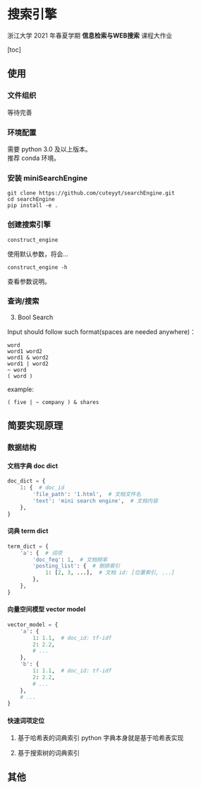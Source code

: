 # 搜索引擎

浙江大学 2021 年春夏学期 **信息检索与WEB搜索** 课程大作业

[toc]

## 使用

### 文件组织

等待完善

### 环境配置

需要 python 3.0 及以上版本。  
推荐 conda 环境。

### 安装 miniSearchEngine

```shell
git clone https://github.com/cuteyyt/searchEngine.git
cd searchEngine
pip install -e .
```

### 创建搜索引擎
```shell
construct_engine
```
使用默认参数，将会...
```shell
construct_engine -h
```
查看参数说明。

### 查询/搜索

3. Bool Search

Input should follow such format(spaces are needed anywhere)：

```
word
word1 word2
word1 & word2 
word1 | word2
~ word
( word )
```

example:

```
( five | ~ company ) & shares
```

## 简要实现原理

### 数据结构

#### 文档字典 doc dict

```python
doc_dict = {
    1: {  # doc_id
        'file_path': '1.html',  # 文档文件名
        'text': 'mini search engine',  # 文档内容
    },
}
```

#### 词典 term dict

```python
term_dict = {
    'a': {  # 词项
        'doc_feq': 1,  # 文档频率
        'posting_list': {  # 倒排索引
            1: [2, 3, ...],  # 文档 id: [位置索引, ...]
        },
    },
}
```

#### 向量空间模型 vector model

```python
vector_model = {
    'a': {
        1: 1.1,  # doc_id: tf-idf
        2: 2.2,
        # ...
    },
    'b': {
        1: 1.1,  # doc_id: tf-idf
        2: 2.2,
        # ...
    },
    # ...
}
```

#### 快速词项定位
1. 基于哈希表的词典索引
python 字典本身就是基于哈希表实现
   
2. 基于搜索树的词典索引

## 其他
